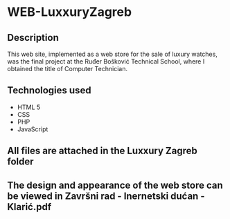 # WEB-LuxxuryZagreb
## Description

This web site, implemented as a web store for the sale of luxury watches, was the final project at the Ruđer Bošković Technical School, where I obtained the title of Computer Technician.

## Technologies used
* HTML 5
* CSS
* PHP
* JavaScript

## All files are attached in the Luxxury Zagreb folder
## The design and appearance of the web store can be viewed in Završni rad - Inernetski dućan - Klarić.pdf

